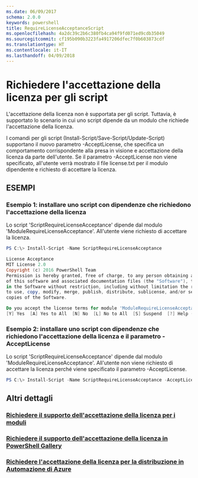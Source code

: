```yaml
---
ms.date: 06/09/2017
schema: 2.0.0
keywords: powershell
title: RequireLicenseAcceptanceScript
ms.openlocfilehash: 4a2dc39c2b6c380fb4ca94f9fd071ed9cdb35049
ms.sourcegitcommit: cf195b090b3223fa4917206dfec7f0b603873cdf
ms.translationtype: HT
ms.contentlocale: it-IT
ms.lasthandoff: 04/09/2018
---
```

# <a name="requiring-license-acceptance-for-scripts"></a>Richiedere l'accettazione della licenza per gli script

L'accettazione della licenza non è supportata per gli script. Tuttavia, è supportato lo scenario in cui uno script dipende da un modulo che richiede l'accettazione della licenza.

I comandi per gli script (Install-Script/Save-Script/Update-Script) supportano il nuovo parametro -AcceptLicense, che specifica un comportamento corrispondente alla presa in visione e accettazione della licenza da parte dell'utente. Se il parametro -AcceptLicense non viene specificato, all'utente verrà mostrato il file license.txt per il modulo dipendente e richiesto di accettare la licenza.

## <a name="examples"></a>ESEMPI

### <a name="example-1-install-script-with-dependencies-requiring-license-acceptance"></a>Esempio 1: installare uno script con dipendenze che richiedono l'accettazione della licenza
Lo script 'ScriptRequireLicenseAcceptance' dipende dal modulo 'ModuleRequireLicenseAcceptance'. All'utente viene richiesto di accettare la licenza.
```PowerShell
PS C:\> Install-Script -Name ScriptRequireLicenseAcceptance

License Acceptance
MIT License 2.0
Copyright (c) 2016 PowerShell Team
Permission is hereby granted, free of charge, to any person obtaining a copy
of this software and associated documentation files (the "Software"), to deal
in the Software without restriction, including without limitation the rights
to use, copy, modify, merge, publish, distribute, sublicense, and/or sell
copies of the Software.

Do you accept the license terms for module 'ModuleRequireLicenseAcceptance'.
[Y] Yes  [A] Yes to All  [N] No  [L] No to All  [S] Suspend  [?] Help (default is "N"):
```

### <a name="example-2-install-script-with-dependencies-requiring-license-acceptance-and--acceptlicense"></a>Esempio 2: installare uno script con dipendenze che richiedono l'accettazione della licenza e il parametro -AcceptLicense
Lo script 'ScriptRequireLicenseAcceptance' dipende dal modulo 'ModuleRequireLicenseAcceptance'. All'utente non viene richiesto di accettare la licenza perché viene specificato il parametro -AcceptLicense.
```PowerShell
PS C:\> Install-Script -Name ScriptRequireLicenseAcceptance -AcceptLicense
```

## <a name="more-details"></a>Altri dettagli
### <a name="require-license-acceptance-support-for-modulesmodulerequirelicenseacceptancemd"></a>[Richiedere il supporto dell'accettazione della licenza per i moduli](../module/RequireLicenseAcceptance.md)

### <a name="require-license-acceptance-support-on-powershellgallerypsgallerypsgalleryrequireslicenseacceptancemd"></a>[Richiedere il supporto dell'accettazione della licenza in PowerShell Gallery](../../psgallery/psgallery_requires_license_acceptance.md)

### <a name="require-license-acceptance-on-deploy-to-azure-automationpsgallerypsgallerydeploytoazureautomationrequirelicenseacceptancemd"></a>[Richiedere l'accettazione della licenza per la distribuzione in Automazione di Azure](../../psgallery/psgallery_deploy_to_azure_automation_requireLicenseAcceptance.md)